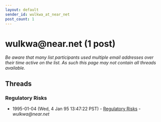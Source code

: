 ```yaml
---
layout: default
sender_id: wulkwa_at_near_net
post_count: 1
---
```


# wulkwa<span>@</span>near.net (1 post)

_Be aware that many list participants used multiple email addresses over their time active on the list. As such this page may not contain all threads available._

## Threads

### Regulatory Risks
+ 1995-01-04 (Wed, 4 Jan 95 13:47:22 PST) - [Regulatory Risks](/archive/1995/01/47283be2cc4bd5f2a2c6de1db20b549cac70aee6b0c9f6d943fec90cff1878ca) - _wulkwa@near.net_

